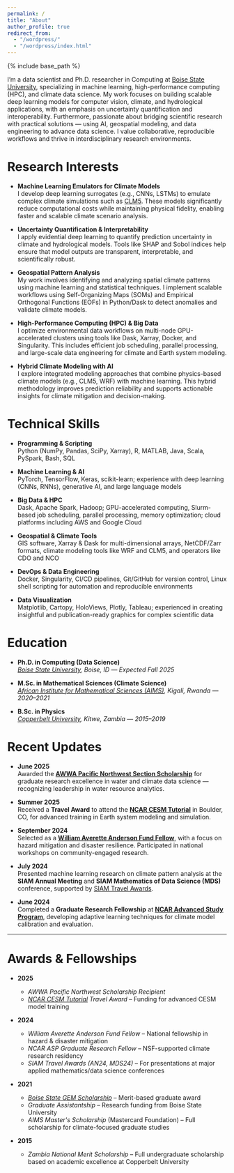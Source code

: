 ```yaml
---
permalink: /
title: "About"
author_profile: true
redirect_from: 
  - "/wordpress/"
  - "/wordpress/index.html"
---
```


{% include base_path %}

I’m a data scientist and Ph.D. researcher in Computing at [Boise State University](https://www.boisestate.edu/), specializing in machine learning, high-performance computing (HPC), and climate data science. My work focuses on building scalable deep learning models for computer vision, climate, and hydrological applications, with an emphasis on uncertainty quantification and interoperability. Furthermore, passionate about bridging scientific research with practical solutions — using AI, geospatial modeling, and data engineering to advance data science. I value collaborative, reproducible workflows and thrive in interdisciplinary research environments.

Research Interests
======

- **Machine Learning Emulators for Climate Models**  
  I develop deep learning surrogates (e.g., CNNs, LSTMs) to emulate complex climate simulations such as [CLM5](https://www.cesm.ucar.edu/models/clm). These models significantly reduce computational costs while maintaining physical fidelity, enabling faster and scalable climate scenario analysis.

- **Uncertainty Quantification & Interpretability**  
  I apply evidential deep learning to quantify prediction uncertainty in climate and hydrological models. Tools like SHAP and Sobol indices help ensure that model outputs are transparent, interpretable, and scientifically robust.

- **Geospatial Pattern Analysis**  
  My work involves identifying and analyzing spatial climate patterns using machine learning and statistical techniques. I implement scalable workflows using Self-Organizing Maps (SOMs) and Empirical Orthogonal Functions (EOFs) in Python/Dask to detect anomalies and validate climate models.

- **High-Performance Computing (HPC) & Big Data**  
  I optimize environmental data workflows on multi-node GPU-accelerated clusters using tools like Dask, Xarray, Docker, and Singularity. This includes efficient job scheduling, parallel processing, and large-scale data engineering for climate and Earth system modeling.

- **Hybrid Climate Modeling with AI**  
  I explore integrated modeling approaches that combine physics-based climate models (e.g., CLM5, WRF) with machine learning. This hybrid methodology improves prediction reliability and supports actionable insights for climate mitigation and decision-making.

Technical Skills
======

- **Programming & Scripting**  
  Python (NumPy, Pandas, SciPy, Xarray), R, MATLAB, Java, Scala, PySpark, Bash, SQL

- **Machine Learning & AI**  
  PyTorch, TensorFlow, Keras, scikit-learn; experience with deep learning (CNNs, RNNs), generative AI, and large language models

- **Big Data & HPC**  
  Dask, Apache Spark, Hadoop; GPU-accelerated computing, Slurm-based job scheduling, parallel processing, memory optimization; cloud platforms including AWS and Google Cloud

- **Geospatial & Climate Tools**  
  GIS software, Xarray & Dask for multi-dimensional arrays, NetCDF/Zarr formats, climate modeling tools like WRF and CLM5, and operators like CDO and NCO

- **DevOps & Data Engineering**  
  Docker, Singularity, CI/CD pipelines, Git/GitHub for version control, Linux shell scripting for automation and reproducible environments

- **Data Visualization**  
  Matplotlib, Cartopy, HoloViews, Plotly, Tableau; experienced in creating insightful and publication-ready graphics for complex scientific data


Education
======

- **Ph.D. in Computing (Data Science)**  
  *[Boise State University](https://www.boisestate.edu/), Boise, ID* — *Expected Fall 2025*  

- **M.Sc. in Mathematical Sciences (Climate Science)**  
  *[African Institute for Mathematical Sciences (AIMS)](https://aims.ac.rw/), Kigali, Rwanda* — *2020–2021*  

- **B.Sc. in Physics**  
  *[Copperbelt University](https://www.cbu.ac.zm/), Kitwe, Zambia* — *2015–2019*  

Recent Updates
======

- **June 2025**  
  Awarded the **[AWWA Pacific Northwest Section Scholarship](https://www.pnws-awwa.org/careers/scholarship-application/)** for graduate research excellence in water and climate data science — recognizing leadership in water resource analytics.

- **Summer 2025**  
  Received a **Travel Award** to attend the **[NCAR CESM Tutorial](https://www.cesm.ucar.edu/events/tutorials)** in Boulder, CO, for advanced training in Earth system modeling and simulation.

- **September 2024**  
  Selected as a **[William Averette Anderson Fund Fellow](https://billandersonfund.org/)**, with a focus on hazard mitigation and disaster resilience. Participated in national workshops on community-engaged research.

- **July 2024**  
  Presented machine learning research on climate pattern analysis at the **SIAM Annual Meeting** and **SIAM Mathematics of Data Science (MDS)** conference, supported by [SIAM Travel Awards](https://www.siam.org/conferences-events/conference-support/travel-and-registration-support/).

- **June 2024**  
  Completed a **Graduate Research Fellowship** at **[NCAR Advanced Study Program](https://edec.ucar.edu/advanced-study-program)**, developing adaptive learning techniques for climate model calibration and evaluation.

---

Awards & Fellowships
======

- **2025**  
  - *AWWA Pacific Northwest Scholarship Recipient*   
  - *[NCAR CESM Tutorial](https://www.cesm.ucar.edu/events/tutorials/cesm) Travel Award* – Funding for advanced CESM model training

- **2024**  
  - *William Averette Anderson Fund Fellow* – National fellowship in hazard & disaster mitigation  
  - *NCAR ASP Graduate Research Fellow* – NSF-supported climate research residency  
  - *SIAM Travel Awards (AN24, MDS24)* – For presentations at major applied mathematics/data science conferences

- **2021**  
  - *[Boise State GEM Scholarship](https://www.boisestate.edu/graduatecollege/funding/merit-based-gem-scholarship/)* – Merit-based graduate award  
  - *Graduate Assistantship* – Research funding from Boise State University  
  - *AIMS Master's Scholarship* (Mastercard Foundation) – Full scholarship for climate-focused graduate studies

- **2015**  
  - *Zambia National Merit Scholarship* – Full undergraduate scholarship based on academic excellence at Copperbelt University

